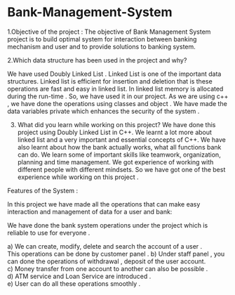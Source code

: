 # Bank-Management-System
1.Objective of the project :
The objective of Bank Management System project is to build optimal system for interaction between
banking mechanism and user and to provide solutions to banking system.

2.Which data structure has been used in the project and why?

We have used Doubly Linked List . Linked List is one of the important data structures. Linked list is
efficient for insertion and deletion that is these operations are fast and easy in linked list. In linked list
memory is allocated during the run-time . So, we have used it in our project.
As we are using c++ , we have done the operations using classes and object .
We have made the data variables private which enhances the security of the system .

3. What did you learn while working on this project?
We have done this project using Doubly Linked List in C++. We learnt a lot more about linked list and a
very important and essential concepts of C++. We have also learnt about how the bank actually works,
what all functions bank can do. We learn some of important skills like teamwork, organization, planning
and time management. We got experience of working with different people with different mindsets.
So we have got one of the best experience while working on this project .

Features of the System :

In this project we have made all the operations that can make easy interaction and management of data
for a user and bank:

We have done the bank system operations under the project which is reliable to use for everyone .

a) We can create, modify, delete and search the account of a user .                               
This operations can be done by customer panel .
b) Under staff panel , you can done the operations of withdrawal , deposit of the user
account.                                                                                         
c) Money transfer from one account to another can also be possible .                                      
d) ATM service and Loan Service are introduced .                                                  
e) User can do all these operations smoothly .                                                    
